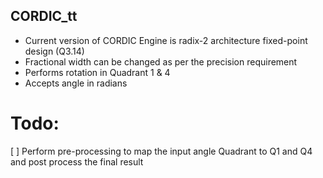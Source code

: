 ## CORDIC_tt

 - Current version of CORDIC Engine is radix-2 architecture fixed-point design (Q3.14)
 - Fractional width can be changed as per the precision requirement
 - Performs rotation in Quadrant 1 & 4
 - Accepts angle in radians

# Todo:  
   [ ] Perform pre-processing to map the input angle Quadrant to Q1 and Q4 and post process the final result
